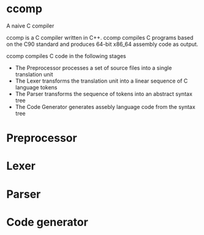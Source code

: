 # ccomp
A naive C compiler

ccomp is a C compiler written in C++.
ccomp compiles C programs based on the C90 standard and produces 64-bit x86_64 assembly code as output.

ccomp compiles C code in the following stages
- The Preprocessor processes a set of source files into a single translation unit
- The Lexer transforms the translation unit into a linear sequence of C language tokens
- The Parser transforms the sequence of tokens into an abstract syntax tree
- The Code Generator generates assebly language code from the syntax tree

# Preprocessor

# Lexer

# Parser

# Code generator
